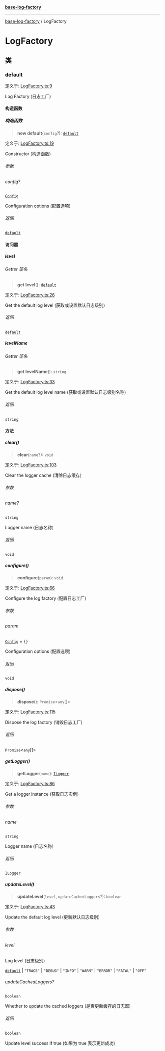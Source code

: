 [**base-log-factory**](index.md)

***

[base-log-factory](index.md) / LogFactory

# LogFactory

## 类

### default

定义于: [LogFactory.ts:9](https://github.com/fengxinming/log-base/blob/f2c7f48e718176bca14e93c254777a3cb459e638/packages/base-log-factory/src/LogFactory.ts#L9)

Log Factory (日志工厂)

#### 构造函数

##### 构造函数

> **new default**(`config`?): [`default`](#default)

定义于: [LogFactory.ts:19](https://github.com/fengxinming/log-base/blob/f2c7f48e718176bca14e93c254777a3cb459e638/packages/base-log-factory/src/LogFactory.ts#L19)

Constructor (构造函数)

###### 参数

###### config?

[`Config`](typings.md#config)

Configuration options (配置选项)

###### 返回

[`default`](#default)

#### 访问器

##### level

###### Getter 签名

> **get** **level**(): [`default`](Level.md#default)

定义于: [LogFactory.ts:26](https://github.com/fengxinming/log-base/blob/f2c7f48e718176bca14e93c254777a3cb459e638/packages/base-log-factory/src/LogFactory.ts#L26)

Get the default log level (获取或设置默认日志级别)

###### 返回

[`default`](Level.md#default)

##### levelName

###### Getter 签名

> **get** **levelName**(): `string`

定义于: [LogFactory.ts:33](https://github.com/fengxinming/log-base/blob/f2c7f48e718176bca14e93c254777a3cb459e638/packages/base-log-factory/src/LogFactory.ts#L33)

Get the default log level name (获取或设置默认日志级别名称)

###### 返回

`string`

#### 方法

##### clear()

> **clear**(`name`?): `void`

定义于: [LogFactory.ts:103](https://github.com/fengxinming/log-base/blob/f2c7f48e718176bca14e93c254777a3cb459e638/packages/base-log-factory/src/LogFactory.ts#L103)

Clear the logger cache (清除日志缓存)

###### 参数

###### name?

`string`

Logger name (日志名称)

###### 返回

`void`

##### configure()

> **configure**(`param`): `void`

定义于: [LogFactory.ts:66](https://github.com/fengxinming/log-base/blob/f2c7f48e718176bca14e93c254777a3cb459e638/packages/base-log-factory/src/LogFactory.ts#L66)

Configure the log factory (配置日志工厂)

###### 参数

###### param

[`Config`](typings.md#config) = `{}`

Configuration options (配置选项)

###### 返回

`void`

##### dispose()

> **dispose**(): `Promise`\<`any`[]\>

定义于: [LogFactory.ts:115](https://github.com/fengxinming/log-base/blob/f2c7f48e718176bca14e93c254777a3cb459e638/packages/base-log-factory/src/LogFactory.ts#L115)

Dispose the log factory (销毁日志工厂)

###### 返回

`Promise`\<`any`[]\>

##### getLogger()

> **getLogger**(`name`): [`ILogger`](typings.md#ilogger)

定义于: [LogFactory.ts:86](https://github.com/fengxinming/log-base/blob/f2c7f48e718176bca14e93c254777a3cb459e638/packages/base-log-factory/src/LogFactory.ts#L86)

Get a logger instance (获取日志实例)

###### 参数

###### name

`string`

Logger name (日志名称)

###### 返回

[`ILogger`](typings.md#ilogger)

##### updateLevel()

> **updateLevel**(`level`, `updateCachedLoggers`?): `boolean`

定义于: [LogFactory.ts:43](https://github.com/fengxinming/log-base/blob/f2c7f48e718176bca14e93c254777a3cb459e638/packages/base-log-factory/src/LogFactory.ts#L43)

Update the default log level (更新默认日志级别)

###### 参数

###### level

Log level (日志级别)

[`default`](Level.md#default) | `"TRACE"` | `"DEBUG"` | `"INFO"` | `"WARN"` | `"ERROR"` | `"FATAL"` | `"OFF"`

###### updateCachedLoggers?

`boolean`

Whether to update the cached loggers (是否更新缓存的日志器)

###### 返回

`boolean`

Update level success if true (如果为 true 表示更新成功)
